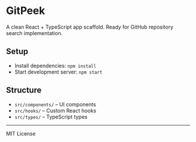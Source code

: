 # GitPeek

A clean React + TypeScript app scaffold. Ready for GitHub repository search implementation.

## Setup

- Install dependencies: `npm install`
- Start development server: `npm start`

## Structure

- `src/components/` – UI components
- `src/hooks/` – Custom React hooks
- `src/types/` – TypeScript types

---

MIT License
